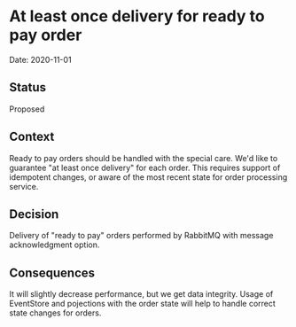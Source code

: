 # At least once delivery for ready to pay order

Date: 2020-11-01

## Status

Proposed

## Context

Ready to pay orders should be handled with the special care. We'd like to guarantee "at least once delivery" for each order. This requires support of idempotent changes, or aware of the most recent state for order processing service.    

## Decision

Delivery of "ready to pay" orders performed by RabbitMQ with message acknowledgment option. 

## Consequences

It will slightly decrease performance, but we get data integrity. Usage of EventStore and pojections with the order state will help to handle correct state changes for orders. 
